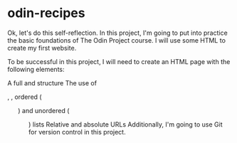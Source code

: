 # odin-recipes
Ok, let's do this self-reflection. In this project, I'm going to put into practice the basic foundations of The Odin Project course. I will use some HTML to create my first website.

To be successful in this project, I will need to create an HTML page with the following elements:

A full <head> and <body> structure
The use of <p>, <img>, ordered (<ol>) and unordered (<ul>) lists
Relative and absolute URLs
Additionally, I'm going to use Git for version control in this project.